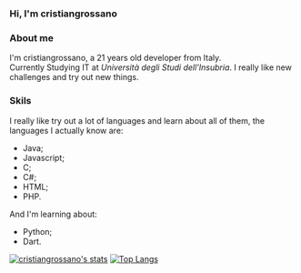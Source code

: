 ### Hi, I'm cristiangrossano

### About me

I'm cristiangrossano, a 21 years old developer from Italy.  
Currently Studying IT at _Università degli Studi dell'Insubria_.
I really like new challenges and try out new things.  

### Skils

I really like try out a lot of languages and learn about all of them, the languages I actually know are:

- Java;
- Javascript;
- C;
- C#;
- HTML;
- PHP.

And I'm learning about:

- Python;
- Dart.  

[![cristiangrossano's stats](https://github-readme-stats.vercel.app/api?username=cristiangrossano)](https://github.com/anuraghazra/github-readme-stats&theme=radical&count_private=true)
[![Top Langs](https://github-readme-stats.vercel.app/api/top-langs/?username=cristiangrossano)](https://github.com/anuraghazra/github-readme-stats)
